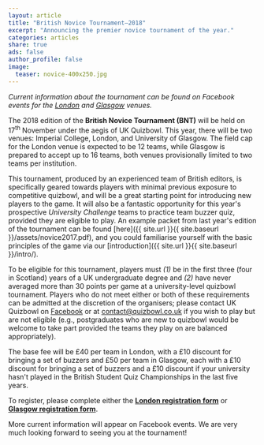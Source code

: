 ```yaml
---
layout: article
title: "British Novice Tournament–2018"
excerpt: "Announcing the premier novice tournament of the year."
categories: articles
share: true
ads: false
author_profile: false
image:
  teaser: novice-400x250.jpg
---
```


*Current information about the tournament can be found on Facebook events for the [London](https://www.facebook.com/events/170074193930763/) and [Glasgow](https://www.facebook.com/events/1875498059224145/) venues.*

The 2018 edition of the **British Novice Tournament (BNT)** will be held on 17<sup>th</sup> November under the aegis of UK Quizbowl. This year, there will be two venues: Imperial College, London, and University of Glasgow. The field cap for the London venue is expected to be 12 teams, while Glasgow is prepared to accept up to 16 teams, both venues provisionally limited to two teams per institution.

This tournament, produced by an experienced team of British editors, is specifically geared towards players with minimal previous exposure to competitive quizbowl, and will be a great starting point for introducing new players to the game. It will also be a fantastic opportunity for this year's prospective *University Challenge* teams to practice team buzzer quiz, provided they are eligible to play. An example packet from last year's edition of the tournament can be found [here]({{ site.url }}{{ site.baseurl }}/assets/novice2017.pdf), and you could familiarise yourself with the basic principles of the game via our [introduction]({{ site.url }}{{ site.baseurl }}/intro/).

To be eligible for this tournament, players must *(1)* be in the first three (four in Scotland) years of a UK undergraduate degree and *(2)* have never averaged more than 30 points per game at a university-level quizbowl tournament. Players who do not meet either or both of these requirements can be admitted at the discretion of the organisers; please contact UK Quizbowl on [Facebook](https://www.facebook.com/quizbowluk/) or at <contact@quizbowl.co.uk> if you wish to play but are not eligible (e.g., postgraduates who are new to quizbowl would be welcome to take part provided the teams they play on are balanced appropriately).

The base fee will be £40 per team in London, with a £10 discount for bringing a set of buzzers and £50 per team in Glasgow, each with a £10 discount for bringing a set of buzzers and a £10 discount if your university hasn't played in the British Student Quiz Championships in the last five years.

To register, please complete either the [**London registration form**](https://docs.google.com/forms/d/1RvbimUAmF6N_BZzWpIa6JJDvm0feNkSKKJCEprGMQkE/) or [**Glasgow registration form**](https://docs.google.com/forms/d/1BvBkljBsUFJd79bICuQgoQOhtW0VsPS5LkMIbFEC5KA).

More current information will appear on Facebook events. We are very much looking forward to seeing you at the tournament!